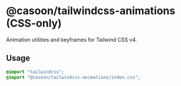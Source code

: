 # @casoon/tailwindcss-animations (CSS-only)

Animation utilities and keyframes for Tailwind CSS v4.

## Usage
```css
@import "tailwindcss";
@import "@casoon/tailwindcss-animations/index.css";
```
